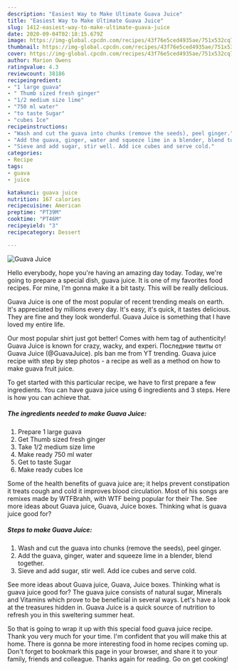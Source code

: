 ```yaml
---
description: "Easiest Way to Make Ultimate Guava Juice"
title: "Easiest Way to Make Ultimate Guava Juice"
slug: 1412-easiest-way-to-make-ultimate-guava-juice
date: 2020-09-04T02:18:15.679Z
image: https://img-global.cpcdn.com/recipes/43f76e5ced4935ae/751x532cq70/guava-juice-recipe-main-photo.jpg
thumbnail: https://img-global.cpcdn.com/recipes/43f76e5ced4935ae/751x532cq70/guava-juice-recipe-main-photo.jpg
cover: https://img-global.cpcdn.com/recipes/43f76e5ced4935ae/751x532cq70/guava-juice-recipe-main-photo.jpg
author: Marion Owens
ratingvalue: 4.3
reviewcount: 38186
recipeingredient:
- "1 large guava"
- " Thumb sized fresh ginger"
- "1/2 medium size lime"
- "750 ml water"
- "to taste Sugar"
- "cubes Ice"
recipeinstructions:
- "Wash and cut the guava into chunks (remove the seeds), peel ginger."
- "Add the guava, ginger, water and squeeze lime in a blender, blend together."
- "Sieve and add sugar, stir well. Add ice cubes and serve cold."
categories:
- Recipe
tags:
- guava
- juice

katakunci: guava juice 
nutrition: 167 calories
recipecuisine: American
preptime: "PT39M"
cooktime: "PT46M"
recipeyield: "3"
recipecategory: Dessert

---
```



![Guava Juice](https://img-global.cpcdn.com/recipes/43f76e5ced4935ae/751x532cq70/guava-juice-recipe-main-photo.jpg)

Hello everybody, hope you're having an amazing day today. Today, we're going to prepare a special dish, guava juice. It is one of my favorites food recipes. For mine, I'm gonna make it a bit tasty. This will be really delicious.

Guava Juice is one of the most popular of recent trending meals on earth. It's appreciated by millions every day. It's easy, it's quick, it tastes delicious. They are fine and they look wonderful. Guava Juice is something that I have loved my entire life.

Our most popular shirt just got better! Comes with hem tag of authenticity! Guava Juice is known for crazy, wacky, and experi. Последние твиты от Guava Juice (@GuavaJuice). pls ban me from YT trending. Guava juice recipe with step by step photos - a recipe as well as a method on how to make guava fruit juice.


To get started with this particular recipe, we have to first prepare a few ingredients. You can have guava juice using 6 ingredients and 3 steps. Here is how you can achieve that.

<!--inarticleads1-->

##### The ingredients needed to make Guava Juice:

1. Prepare 1 large guava
1. Get  Thumb sized fresh ginger
1. Take 1/2 medium size lime
1. Make ready 750 ml water
1. Get to taste Sugar
1. Make ready cubes Ice


Some of the health benefits of guava juice are; it helps prevent constipation it treats cough and cold it improves blood circulation. Most of his songs are remixes made by WTFBrahh, with WTF being popular for their The. See more ideas about Guava juice, Guava, Juice boxes. Thinking what is guava juice good for? 

<!--inarticleads2-->

##### Steps to make Guava Juice:

1. Wash and cut the guava into chunks (remove the seeds), peel ginger.
1. Add the guava, ginger, water and squeeze lime in a blender, blend together.
1. Sieve and add sugar, stir well. Add ice cubes and serve cold.


See more ideas about Guava juice, Guava, Juice boxes. Thinking what is guava juice good for? The guava juice consists of natural sugar, Minerals and Vitamins which prove to be beneficial in several ways. Let&#39;s have a look at the treasures hidden in. Guava Juice is a quick source of nutrition to refresh you in this sweltering summer heat. 

So that is going to wrap it up with this special food guava juice recipe. Thank you very much for your time. I'm confident that you will make this at home. There is gonna be more interesting food in home recipes coming up. Don't forget to bookmark this page in your browser, and share it to your family, friends and colleague. Thanks again for reading. Go on get cooking!
